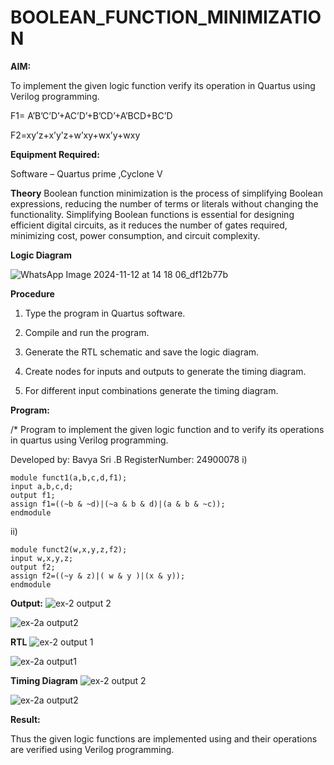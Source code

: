 # BOOLEAN_FUNCTION_MINIMIZATION

**AIM:**

To implement the given logic function verify its operation in Quartus using Verilog programming.

F1= A’B’C’D’+AC’D’+B’CD’+A’BCD+BC’D 

F2=xy’z+x’y’z+w’xy+wx’y+wxy

**Equipment Required:**

 Software – Quartus prime ,Cyclone V 

**Theory**
Boolean function minimization is the process of simplifying Boolean expressions, reducing the number of terms or literals without changing the functionality. Simplifying Boolean functions is essential for designing efficient digital circuits, as it reduces the number of gates required, minimizing cost, power consumption, and circuit complexity.


**Logic Diagram**

![WhatsApp Image 2024-11-12 at 14 18 06_df12b77b](https://github.com/user-attachments/assets/7a990cfd-e9c6-45c3-9e23-c832c9b52cdb)


**Procedure**

1.	Type the program in Quartus software.

2.	Compile and run the program.

3.	Generate the RTL schematic and save the logic diagram.

4.	Create nodes for inputs and outputs to generate the timing diagram.

5.	For different input combinations generate the timing diagram.


**Program:**

/* Program to implement the given logic function and to verify its operations in quartus using Verilog programming. 

Developed by: Bavya Sri .B RegisterNumber: 24900078
i)
```
module funct1(a,b,c,d,f1);
input a,b,c,d;
output f1;
assign f1=((~b & ~d)|(~a & b & d)|(a & b & ~c));
endmodule
```
ii)
```
module funct2(w,x,y,z,f2);
input w,x,y,z;
output f2;
assign f2=((~y & z)|( w & y )|(x & y));
endmodule
```

**Output:**
![ex-2 output 2](https://github.com/user-attachments/assets/f8e7ad71-fb73-4026-9286-372c5773fd5c)

![ex-2a output2](https://github.com/user-attachments/assets/0b77173e-b2b5-42e6-9142-2bc22e1b9adf)

**RTL**
![ex-2 output 1](https://github.com/user-attachments/assets/587dc74b-2117-46e2-952a-1b3e4cfe4aeb)

![ex-2a output1](https://github.com/user-attachments/assets/be6a7736-6570-4c56-9395-6d6b4e55a403)

**Timing Diagram**
![ex-2 output 2](https://github.com/user-attachments/assets/a5342941-2a10-447e-b74b-ceb03adcfd56)

![ex-2a output2](https://github.com/user-attachments/assets/d408e513-4b7a-4688-a0d3-3372102e91c9)

**Result:**

Thus the given logic functions are implemented using and their operations are verified using Verilog programming.

